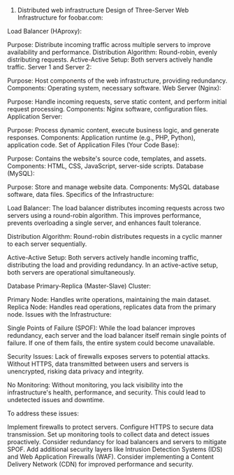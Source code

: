 1. Distributed web infrastructure
Design of Three-Server Web Infrastructure for foobar.com:

Load Balancer (HAproxy):

Purpose: Distribute incoming traffic across multiple servers to improve availability and performance.
Distribution Algorithm: Round-robin, evenly distributing requests.
Active-Active Setup: Both servers actively handle traffic.
Server 1 and Server 2:

Purpose: Host components of the web infrastructure, providing redundancy.
Components: Operating system, necessary software.
Web Server (Nginx):

Purpose: Handle incoming requests, serve static content, and perform initial request processing.
Components: Nginx software, configuration files.
Application Server:

Purpose: Process dynamic content, execute business logic, and generate responses.
Components: Application runtime (e.g., PHP, Python), application code.
Set of Application Files (Your Code Base):

Purpose: Contains the website's source code, templates, and assets.
Components: HTML, CSS, JavaScript, server-side scripts.
Database (MySQL):

Purpose: Store and manage website data.
Components: MySQL database software, data files.
Specifics of the Infrastructure:

Load Balancer: The load balancer distributes incoming requests across two servers using a round-robin algorithm. This improves performance, prevents overloading a single server, and enhances fault tolerance.

Distribution Algorithm: Round-robin distributes requests in a cyclic manner to each server sequentially.

Active-Active Setup: Both servers actively handle incoming traffic, distributing the load and providing redundancy. In an active-active setup, both servers are operational simultaneously.

Database Primary-Replica (Master-Slave) Cluster:

Primary Node: Handles write operations, maintaining the main dataset.
Replica Node: Handles read operations, replicates data from the primary node.
Issues with the Infrastructure:

Single Points of Failure (SPOF): While the load balancer improves redundancy, each server and the load balancer itself remain single points of failure. If one of them fails, the entire system could become unavailable.

Security Issues: Lack of firewalls exposes servers to potential attacks. Without HTTPS, data transmitted between users and servers is unencrypted, risking data privacy and integrity.

No Monitoring: Without monitoring, you lack visibility into the infrastructure's health, performance, and security. This could lead to undetected issues and downtime.

To address these issues:

Implement firewalls to protect servers.
Configure HTTPS to secure data transmission.
Set up monitoring tools to collect data and detect issues proactively.
Consider redundancy for load balancers and servers to mitigate SPOF.
Add additional security layers like Intrusion Detection Systems (IDS) and Web Application Firewalls (WAF).
Consider implementing a Content Delivery Network (CDN) for improved performance and security.
